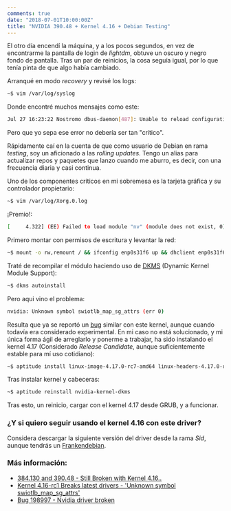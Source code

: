 ```yaml
---
comments: true
date: "2018-07-01T10:00:00Z"
title: "NVIDIA 390.48 + Kernel 4.16 + Debian Testing"
---
```


El otro día encendí la máquina, y a los pocos segundos, en vez de encontrarme la pantalla de login de _lightdm_, obtuve un oscuro y negro fondo de pantalla. Tras un par de reinicios, la cosa seguía igual, por lo que tenía pinta de que algo había cambiado.

Arranqué en modo _recovery_ y revisé los logs:

```bash
~$ vim /var/log/syslog
```
Donde encontré muchos mensajes como este:

```bash
Jul 27 16:23:22 Nostromo dbus-daemon[487]: Unable to reload configuration: Failed to open "/etc/dbus-1/system.conf": No such file or directory
```

Pero que yo sepa ese error no debería ser tan "crítico".

Rápidamente caí en la cuenta de que como usuario de Debian en rama _testing_, soy un aficionado a las _rolling updates_. Tengo un alias para actualizar repos y paquetes que lanzo cuando me aburro, es decir, con una frecuencia diaria y casi continua.

Uno de los componentes críticos en mi sobremesa es la tarjeta gráfica y su controlador propietario:

```bash
~$ vim /var/log/Xorg.0.log
```
¡Premio!:

```bash
[     4.322] (EE) Failed to load module "nv" (module does not exist, 0)
```

Primero montar con permisos de escritura y levantar la red:

```bash
~$ mount -o rw,remount / && ifconfig enp0s31f6 up && dhclient enp0s31f6
```

Traté de recompilar el módulo haciendo uso de [DKMS](https://es.wikipedia.org/wiki/Dynamic_Kernel_Module_Support) (Dynamic Kernel Module Support):

```bash
~$ dkms autoinstall
```

Pero aqui vino el problema:

```bash
nvidia: Unknown symbol swiotlb_map_sg_attrs (err 0)
```

Resulta que ya se reportó un [bug](https://bugs.debian.org/cgi-bin/bugreport.cgi?bug=895429) similar con este kernel, aunque cuando todavía era considerado experimental. En mi caso no está solucionado, y mi única forma ágil de arreglarlo y ponerme a trabajar, ha sido instalando el kernel 4.17 (Considerado _Release Candidate_, aunque suficientemente estable para mí uso cotidiano):

```bash
~$ aptitude install linux-image-4.17.0-rc7-amd64 linux-headers-4.17.0-rc7-amd64
```

Tras instalar kernel y cabeceras:

```bash
~$ aptitude reinstall nvidia-kernel-dkms
```
Tras esto, un reinicio, cargar con el kernel 4.17 desde GRUB, y a funcionar.

### ¿Y si quiero seguir usando el kernel 4.16 con este driver?
Considera descargar la siguiente versión del driver desde la rama _Sid_, aunque tendrás un [Frankendebian](https://wiki.debian.org/es/DontBreakDebian#No_haga_un_FrankenDebian).

### Más información:
* [384.130 and 390.48 - Still Broken with Kernel 4.16..](https://devtalk.nvidia.com/default/topic/1031672/linux/384-130-and-390-48-still-broken-with-kernel-4-16-/)
* [Kernel 4.16-rc1 Breaks latest drivers - 'Unknown symbol swiotlb_map_sg_attrs'](https://devtalk.nvidia.com/default/topic/1030082)
* [Bug 198997 - Nvidia driver broken ](https://bugzilla.kernel.org/show_bug.cgi?id=198997)
